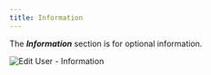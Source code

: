```yaml
---
title: Information
---
```

The ***Information*** section is for optional information. 

![Edit User - Information](/img/en/server/ServerOp7006.png) 